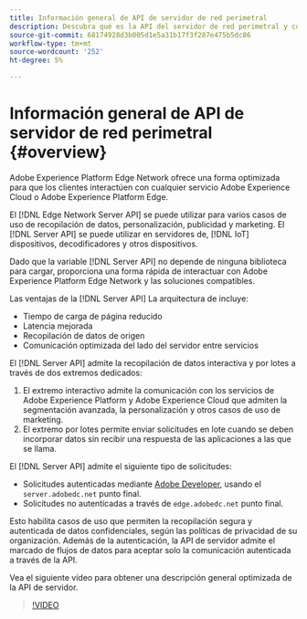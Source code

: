 ```yaml
---
title: Información general de API de servidor de red perimetral
description: Descubra qué es la API del servidor de red perimetral y cómo puede utilizarla.
source-git-commit: 68174928d3b005d1e5a31b17f3f287e475b5dc86
workflow-type: tm+mt
source-wordcount: '252'
ht-degree: 5%

---
```



# Información general de API de servidor de red perimetral {#overview}

Adobe Experience Platform Edge Network ofrece una forma optimizada para que los clientes interactúen con cualquier servicio Adobe Experience Cloud o Adobe Experience Platform Edge.

El [!DNL Edge Network Server API] se puede utilizar para varios casos de uso de recopilación de datos, personalización, publicidad y marketing. El [!DNL Server API] se puede utilizar en servidores de, [!DNL IoT] dispositivos, decodificadores y otros dispositivos.

Dado que la variable [!DNL Server API] no depende de ninguna biblioteca para cargar, proporciona una forma rápida de interactuar con Adobe Experience Platform Edge Network y las soluciones compatibles.

Las ventajas de la [!DNL Server API] La arquitectura de incluye:

* Tiempo de carga de página reducido
* Latencia mejorada
* Recopilación de datos de origen
* Comunicación optimizada del lado del servidor entre servicios

El [!DNL Server API] admite la recopilación de datos interactiva y por lotes a través de dos extremos dedicados:

1. El extremo interactivo admite la comunicación con los servicios de Adobe Experience Platform y Adobe Experience Cloud que admiten la segmentación avanzada, la personalización y otros casos de uso de marketing.
2. El extremo por lotes permite enviar solicitudes en lote cuando se deben incorporar datos sin recibir una respuesta de las aplicaciones a las que se llama.

El [!DNL Server API] admite el siguiente tipo de solicitudes:

* Solicitudes autenticadas mediante [Adobe Developer](https://developer.adobe.com/), usando el `server.adobedc.net` punto final.
* Solicitudes no autenticadas a través de `edge.adobedc.net` punto final.

Esto habilita casos de uso que permiten la recopilación segura y autenticada de datos confidenciales, según las políticas de privacidad de su organización. Además de la autenticación, la API de servidor admite el marcado de flujos de datos para aceptar solo la comunicación autenticada a través de la API.

Vea el siguiente vídeo para obtener una descripción general optimizada de la API de servidor.

>[!VIDEO](https://video.tv.adobe.com/v/341448/)
